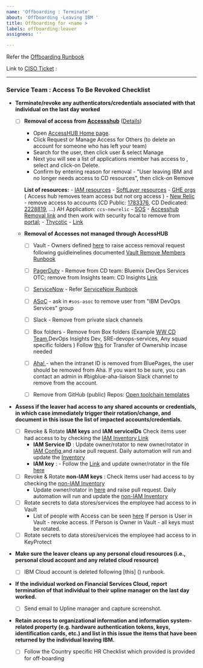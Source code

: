 ```yaml
---
name: 'Offboarding : Terminate'
about: 'Offboarding -Leaving IBM '
title: Offboarding for <name >
labels: offboarding:leaver
assignees: ''

---
```


Refer the [Offboarding Runbook](https://github.ibm.com/org-ids/compliance/blob/master/runbooks/access-control/Offboarding.md)

Link to [CISO Ticket](https://github.ibm.com/ibmcloud/ciso-compliance-offboarding/issues) :

-----

 ###  Service Team : Access To Be Revoked Checklist 
  
- **Terminate/revoke any authenticators/credentials associated with that individual on the last day worked**

  -   [ ] **Removal of access from [Accessshub](https://ibm.idaccesshub.com/ECMv6/request/requestHome)** ([Details](https://github.ibm.com/org-ids/otc-developer-runbooks/blob/master/common/AccessHub.md)) 
      - Open [AccessHUB Home page](https://ibm.idaccesshub.com/ECMv6/request/requestHome).
      - Click Request or Manage Access for Others (to delete an account for someone who has left your team) 
      -  Search for the user, then click user & select Manage
      - Next you will see a list of applications member has access to , select and click-on Delete.
      - Confirm by entering reason for removal - "User leaving IBM and no longer needs access to CD resources", then click-on Remove 

      **List of resources:** 
        - [IAM resources](https://github.ibm.com/org-ids/otc-developer-runbooks/blob/master/common/AccessHub.md)
        - [SoftLayer resources](https://github.ibm.com/org-ids/otc-developer-runbooks/blob/master/common/AccessHub-SL.md) 
        -  [GHE orgs](https://github.ibm.com/org-ids/otc-developer-runbooks/blob/master/common/AccessHub-GHE.md) ( Access hub removes team access but not org access )
        -  [New Relic](https://synthetics.newrelic.com) - remove access to accounts (CD Public: [1783376](https://synthetics.newrelic.com/accounts/1783376), CD Dedicated: [2228819](https://synthetics.newrelic.com/accounts/2228819), ...) AH Application: `ccs-newrelic`
        -  [SOS](https://w3.sos.ibm.com/) - [Accesshub Removal link](https://pages.github.ibm.com/SOSTeam/SOS-Docs/idmgt/accesshub/Delete-account/#steps-to-delete-account) and then work with security focal to remove from [portal](https://w3.sos.ibm.com/inventory.nsf/compliance_portal.xsp?c_code=ridos); 
        -  [Thycotic](https://pimconsole.sos.ibm.com/) - [Link]( https://github.ibm.com/org-ids/otc-developer-runbooks/blob/master/common/Thycotic.md#preconditions) 

  -  **Removal of Accesses not managed through AccessHUB**
      - [ ]  Vault - Owners defined [here](https://ibm.ent.box.com/notes/344444043206) to raise access removal request following guidleinelines documented [Vault Remove Members Runbook](https://pages.github.ibm.com/vault-as-a-service/vault/onboarding/remove-members.html)
      - [ ] [PagerDuty](https://ibm.pagerduty.com/) - Remove from CD team: Bluemix DevOps Services OTC; remove from Insights team: CD Insights [Link](https://w3.ibm.com/w3publisher/pagerduty/getting-started/offboarding)
      - [ ] [ServiceNow](https://watson.service-now.com/) -  Refer [ ServiceNow Runbook ](https://github.ibm.com/org-ids/otc-developer-runbooks/blob/master/common/ServiceNow-Access.md#removing-users)
      - [ ] [ASoC](https://cloud.appscan.com/AsoCUI/serviceui/main/myapps/oneapp/f8fca2ac-7671-e811-9423-002590ac753d/scans) - ask in `#sos-asoc` to remove user from "IBM DevOps Services" group
      - [ ] Slack - Remove from private slack channels
      - [ ] Box folders - Remove from  Box folders (Example [WW CD Team](https://ibm.ent.box.com/folder/30409987383?s),DevOps Insights Dev, SRE-devops-services, Any squad specific folders ) Follow [this](https://support.box.com/hc/en-us/articles/360044196273-Managing-Collaborators#transferfolderowner) for Transfer of Ownership incase needed
      - [ ] [Aha! ](https://secure.aha.io/) -  when the intranet ID is removed from BluePages, the user should be removed from Aha. If you want to be sure, you can contact an admin in #bigblue-aha-liaison Slack channel to remove from the account. 
      - [ ] Remove from GitHub (public) Repos: [Open toolchain templates](https://github.com/open-toolchain/) 
 

-  **Assess if the leaver had access to any shared accounts or credentials, in which case immediately trigger their rotation/change, and document in this issue the list of impacted accounts/credentials.**
   - [ ] Revoke & Rotate  **IAM keys** and **IAM serviceIDs** Check items user had access to by checking the [IAM Inventory Link](https://github.ibm.com/org-ids/key-rotation/blob/master/credential-inventory/iam-credentials.csv) 
      - **IAM Service ID** : Update owner/rotator to new owner/rotator in [IAM Config ](https://github.ibm.com/org-ids/key-rotation/tree/master/config) and raise pull request. Daily automation will run and update the [Inventory](https://github.ibm.com/org-ids/key-rotation/blob/master/credential-inventory/)    
      - **IAM key** :  - Follow the [Link](https://github.ibm.com/org-ids/key-rotation/tree/master/) and update owner/rotator in the file [here](https://github.ibm.com/org-ids/key-rotation/blob/master/functionalID-user-mapping.yaml)
   - [ ] Revoke & Rotate  **non-IAM keys** : Check items user had access to by checking
       the [non-IAM Inventory](https://github.ibm.com/org-ids/key-rotation/blob/master/credential-inventory/non-iam-credentials.csv) 
      - Update owner/rotator in [here](https://github.ibm.com/org-ids/key-rotation/blob/master/config-non-iam/credentials.yaml) and raise pull request. Daily automation will run and update the [non-IAM Inventory ](https://github.ibm.com/org-ids/key-rotation/blob/master/credential-inventory/non-iam-credentials.csv)    
   - [ ] Rotate secrets to data stores/services the employee had access to in Vault
       - List of people with Access can be seen [here](https://ibm.ent.box.com/file/344444043206?s=t3qnek4rzidylcp3yt4pe01xx5bjhgzb)
         If person is User in Vault - revoke access.
         If Person is Owner in Vault - all keys must be rotated. 
   - [ ] Rotate secrets to data stores/services the employee had access to in KeyProtect 

- **Make sure the leaver cleans up any personal cloud resources (i.e., personal cloud account and any related cloud resource)**
  - [ ] IBM Cloud account is deleted following [this] () runbook.
- **If the individual worked on Financial Services Cloud, report termination of that individual to their upline manager on the last day worked.**
   - [ ] Send email to Upline manager and capture screenshot.
- **Retain access to organizational information and information system-related property (e.g. hardware authentication tokens, keys, identification cards, etc.) and list in this issue the items that have been returned by the individual leaving IBM.** 
    - [ ] Follow the Country specific HR Checklist which provided is provided for off-boarding
